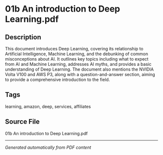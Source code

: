 # 01b An introduction to Deep Learning.pdf

## Description
This document introduces Deep Learning, covering its relationship to Artificial Intelligence, Machine Learning, and the debunking of common misconceptions about AI. It outlines key topics including what to expect from AI and Machine Learning, addresses AI myths, and provides a basic understanding of Deep Learning. The document also mentions the NVIDIA Volta V100 and AWS P3, along with a question-and-answer section, aiming to provide a comprehensive introduction to the field.
## Tags
learning, amazon, deep, services, affiliates

## Source File
01b An introduction to Deep Learning.pdf

---
*Generated automatically from PDF content*
